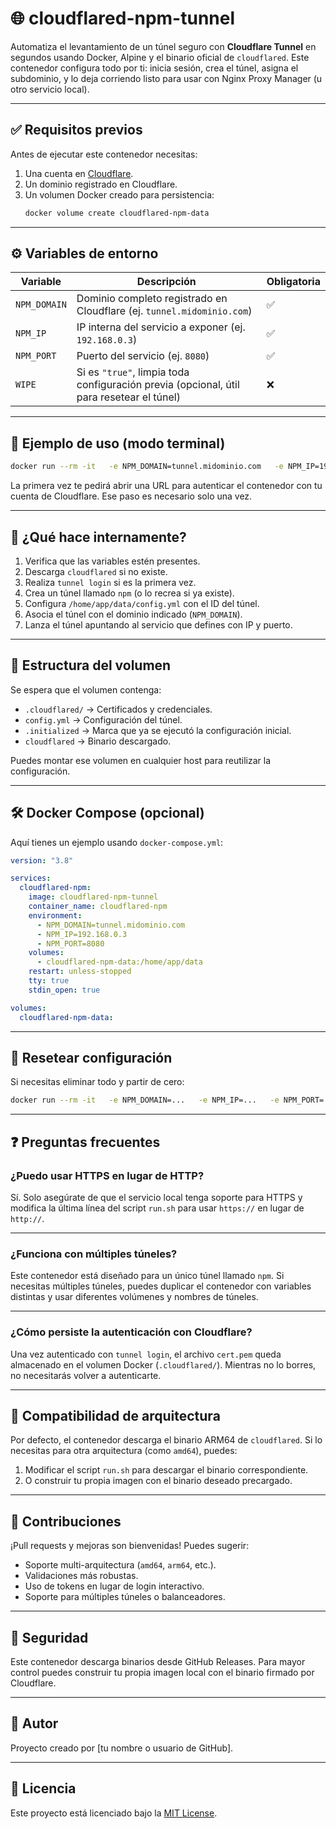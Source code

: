 # 🌐 cloudflared-npm-tunnel

Automatiza el levantamiento de un túnel seguro con **Cloudflare Tunnel** en segundos usando Docker, Alpine y el binario oficial de `cloudflared`. Este contenedor configura todo por ti: inicia sesión, crea el túnel, asigna el subdominio, y lo deja corriendo listo para usar con Nginx Proxy Manager (u otro servicio local).

---

## ✅ Requisitos previos

Antes de ejecutar este contenedor necesitas:

1. Una cuenta en [Cloudflare](https://dash.cloudflare.com/).
2. Un dominio registrado en Cloudflare.
3. Un volumen Docker creado para persistencia:
   ```bash
   docker volume create cloudflared-npm-data
   ```

---

## ⚙️ Variables de entorno

| Variable     | Descripción                                                                              | Obligatoria |
| ------------ | ---------------------------------------------------------------------------------------- | ----------- |
| `NPM_DOMAIN` | Dominio completo registrado en Cloudflare (ej. `tunnel.midominio.com`)                   | ✅          |
| `NPM_IP`     | IP interna del servicio a exponer (ej. `192.168.0.3`)                                    | ✅          |
| `NPM_PORT`   | Puerto del servicio (ej. `8080`)                                                         | ✅          |
| `WIPE`       | Si es `"true"`, limpia toda configuración previa (opcional, útil para resetear el túnel) | ❌          |

---

## 🐳 Ejemplo de uso (modo terminal)

```bash
docker run --rm -it   -e NPM_DOMAIN=tunnel.midominio.com   -e NPM_IP=192.168.0.3   -e NPM_PORT=8080   -v cloudflared-npm-data:/home/app/data   cloudflared-npm-tunnel
```

La primera vez te pedirá abrir una URL para autenticar el contenedor con tu cuenta de Cloudflare. Ese paso es necesario solo una vez.

---

## 🧠 ¿Qué hace internamente?

1. Verifica que las variables estén presentes.
2. Descarga `cloudflared` si no existe.
3. Realiza `tunnel login` si es la primera vez.
4. Crea un túnel llamado `npm` (o lo recrea si ya existe).
5. Configura `/home/app/data/config.yml` con el ID del túnel.
6. Asocia el túnel con el dominio indicado (`NPM_DOMAIN`).
7. Lanza el túnel apuntando al servicio que defines con IP y puerto.

---

## 📂 Estructura del volumen

Se espera que el volumen contenga:

- `.cloudflared/` → Certificados y credenciales.
- `config.yml` → Configuración del túnel.
- `.initialized` → Marca que ya se ejecutó la configuración inicial.
- `cloudflared` → Binario descargado.

Puedes montar ese volumen en cualquier host para reutilizar la configuración.

---

## 🛠️ Docker Compose (opcional)

Aquí tienes un ejemplo usando `docker-compose.yml`:

```yaml
version: "3.8"

services:
  cloudflared-npm:
    image: cloudflared-npm-tunnel
    container_name: cloudflared-npm
    environment:
      - NPM_DOMAIN=tunnel.midominio.com
      - NPM_IP=192.168.0.3
      - NPM_PORT=8080
    volumes:
      - cloudflared-npm-data:/home/app/data
    restart: unless-stopped
    tty: true
    stdin_open: true

volumes:
  cloudflared-npm-data:
```

---

## 🧹 Resetear configuración

Si necesitas eliminar todo y partir de cero:

```bash
docker run --rm -it   -e NPM_DOMAIN=...   -e NPM_IP=...   -e NPM_PORT=...   -e WIPE=true   -v cloudflared-npm-data:/home/app/data   cloudflared-npm-tunnel
```

---

## ❓ Preguntas frecuentes

### ¿Puedo usar HTTPS en lugar de HTTP?

Sí. Solo asegúrate de que el servicio local tenga soporte para HTTPS y modifica la última línea del script `run.sh` para usar `https://` en lugar de `http://`.

---

### ¿Funciona con múltiples túneles?

Este contenedor está diseñado para un único túnel llamado `npm`. Si necesitas múltiples túneles, puedes duplicar el contenedor con variables distintas y usar diferentes volúmenes y nombres de túneles.

---

### ¿Cómo persiste la autenticación con Cloudflare?

Una vez autenticado con `tunnel login`, el archivo `cert.pem` queda almacenado en el volumen Docker (`.cloudflared/`). Mientras no lo borres, no necesitarás volver a autenticarte.

---

## 🧪 Compatibilidad de arquitectura

Por defecto, el contenedor descarga el binario ARM64 de `cloudflared`. Si lo necesitas para otra arquitectura (como `amd64`), puedes:

1. Modificar el script `run.sh` para descargar el binario correspondiente.
2. O construir tu propia imagen con el binario deseado precargado.

---

## 🤝 Contribuciones

¡Pull requests y mejoras son bienvenidas! Puedes sugerir:

- Soporte multi-arquitectura (`amd64`, `arm64`, etc.).
- Validaciones más robustas.
- Uso de tokens en lugar de login interactivo.
- Soporte para múltiples túneles o balanceadores.

---

## 🔐 Seguridad

Este contenedor descarga binarios desde GitHub Releases. Para mayor control puedes construir tu propia imagen local con el binario firmado por Cloudflare.

---

## 👤 Autor

Proyecto creado por [tu nombre o usuario de GitHub].

---

## 🧾 Licencia

Este proyecto está licenciado bajo la [MIT License](LICENSE).
